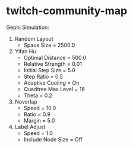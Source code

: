 # twitch-community-map

Gephi Simulation:
1. Random Layout
    - Space Size = 2500.0
2. Yifan Hu
    - Optimal Distance = 500.0
    - Relative Strength = 0.01
    - Initial Step Size = 5.0
    - Step Ratio = 0.5
    - Adaptive Cooling = On
    - Quadtree Max Level = 16
    - Theta = 0.2
3. Noverlap
    - Speed = 10.0
    - Ratio = 0.9
    - Margin = 5.0
4. Label Adjust
    - Speed = 1.0
    - Include Node Size = Off
